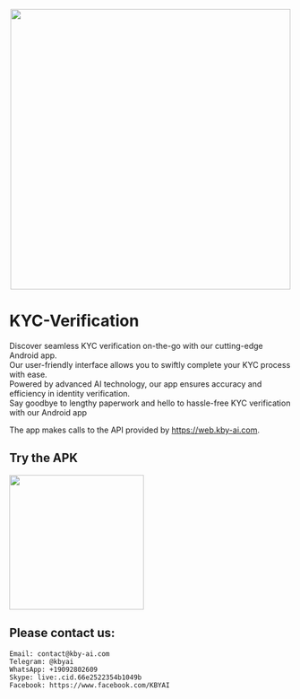 <p align="center">
  <a href="https://play.google.com/store/apps/dev?id=7086930298279250852" target="_blank">
    <img alt="" src="https://github-production-user-asset-6210df.s3.amazonaws.com/125717930/246971879-8ce757c3-90dc-438d-807f-3f3d29ddc064.png" width=500/>
  </a>  
</p>

# KYC-Verification
Discover seamless KYC verification on-the-go with our cutting-edge Android app. <br/>
Our user-friendly interface allows you to swiftly complete your KYC process with ease. <br/>
Powered by advanced AI technology, our app ensures accuracy and efficiency in identity verification. <br/>
Say goodbye to lengthy paperwork and hello to hassle-free KYC verification with our Android app

The app makes calls to the API provided by https://web.kby-ai.com.
## Try the APK

<img src="https://github.com/kby-ai/KYC-Verification/assets/125717930/a48d097f-e11f-469d-abd5-b729f9c2520f" width=240/>


## Please contact us:
```
Email: contact@kby-ai.com
Telegram: @kbyai
WhatsApp: +19092802609
Skype: live:.cid.66e2522354b1049b
Facebook: https://www.facebook.com/KBYAI
```
